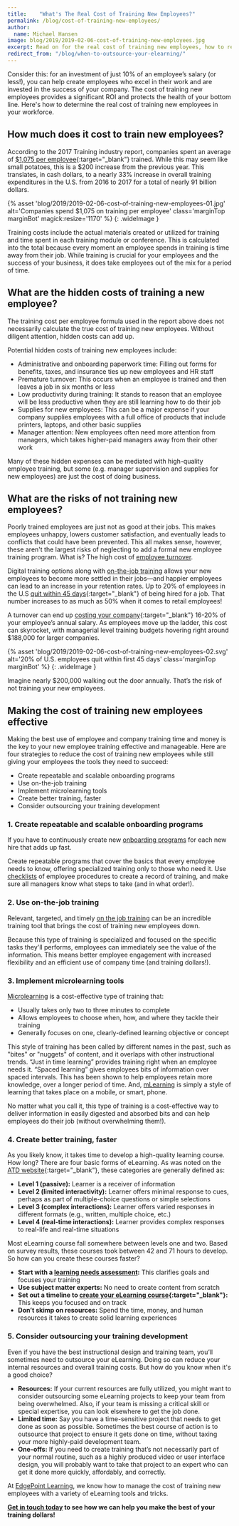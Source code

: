 ```yaml
---
title:    "What's The Real Cost of Training New Employees?"
permalink: /blog/cost-of-training-new-employees/
author:
  name: Michael Hansen
image: blog/2019/2019-02-06-cost-of-training-new-employees.jpg
excerpt: Read on for the real cost of training new employees, how to reduce that cost, along with risks of not giving your employees the training they need.
redirect_from: "/blog/when-to-outsource-your-elearning/"
---
```


Consider this: for an investment of just 10% of an employee’s salary (or less!), you can help create employees who excel in their work and are invested in the success of your company. The cost of training new employees provides a significant ROI and protects the health of your bottom line. Here's how to determine the real cost of training new employees in your workforce.

## How much does it cost to train new employees?

According to the 2017 Training industry report, companies spent an average of [$1,075 per employee](https://trainingmag.com/trgmag-article/2017-training-industry-report/){:target="_blank"} trained. While this may seem like small potatoes, this is a $200 increase from the previous year. This translates, in cash dollars, to a nearly 33% increase in overall training expenditures in the U.S. from 2016 to 2017 for a total of nearly 91 billion dollars.

{% asset 'blog/2019/2019-02-06-cost-of-training-new-employees-01.jpg'
  alt='Companies spend $1,075 on training per employee'
  class='marginTop marginBot'
  magick:resize='1170' %}
{: .wideImage }


Training costs include the actual materials created or utilized for training and time spent in each training module or conference. This is calculated into the total because every moment an employee spends in training is time away from their job. While training is crucial for your employees and the success of your business, it does take employees out of the mix for a period of time.

## What are the hidden costs of training a new employee?

The training cost per employee formula used in the report above does not necessarily calculate the true cost of training new employees. Without diligent attention, hidden costs can add up.

Potential hidden costs of training new employees include:

* Administrative and onboarding paperwork time: Filling out forms for benefits, taxes, and insurance ties up new employees and HR staff
* Premature turnover: This occurs when an employee is trained and then leaves a job in six months or less
* Low productivity during training: It stands to reason that an employee will be less productive when they are still learning how to do their job
* Supplies for new employees: This can be a major expense if your company supplies employees with a full office of products that include printers, laptops, and other basic supplies
* Manager attention: New employees often need more attention from managers, which takes higher-paid managers away from their other work

Many of these hidden expenses can be mediated with high-quality employee training, but some (e.g. manager supervision and supplies for new employees) are just the cost of doing business.

## What are the risks of not training new employees?

Poorly trained employees are just not as good at their jobs. This makes employees unhappy, lowers customer satisfaction, and eventually leads to conflicts that could have been prevented. This all makes sense, however, these aren't the largest risks of neglecting to add a formal new employee training program. What is? The high cost of [employee turnover](/blog/how-to-train-new-employees/).

Digital training options along with [on-the-job training](/blog/on-the-job-training-advantages/) allows your new employees to become more settled in their jobs—and happier employees can lead to an increase in your retention rates. Up to 20% of employees in the U.S [quit within 45 days](https://www.bls.gov/news.release/jolts.nr0.htm){:target="_blank"} of being hired for a job. That number increases to as much as 50% when it comes to retail employees!

A turnover can end up [costing your company](http://www.recruiteze.com/cost-hire-new-employee/){:target="_blank"} 16-20% of your employee’s annual salary. As employees move up the ladder, this cost can skyrocket, with managerial level training budgets hovering right around $188,000 for larger companies.

{% asset 'blog/2019/2019-02-06-cost-of-training-new-employees-02.svg'
  alt='20% of U.S. employees quit within first 45 days'
  class='marginTop marginBot' %}
{: .wideImage }

Imagine nearly $200,000 walking out the door annually. That’s the risk of not training your new employees.

## Making the cost of training new employees effective

Making the best use of employee and company training time and money is the key to your new employee training effective and manageable. Here are four strategies to reduce the cost of training new employees while still giving your employees the tools they need to succeed:

* Create repeatable and scalable onboarding programs
* Use on-the-job training
* Implement microlearning tools
* Create better training, faster
* Consider outsourcing your training development

### 1. Create repeatable and scalable onboarding programs

If you have to continuously create new [onboarding programs](/blog/employee-onboarding/) for each new hire that adds up fast.

Create repeatable programs that cover the basics that every employee needs to know, offering specialized training only to those who need it. Use [checklists](/blog/better-new-hire-onboarding/) of employee procedures to create a record of training, and make sure all managers know what steps to take (and in what order!).

### 2. Use on-the-job training

Relevant, targeted, and timely [on the job training](/blog/on-the-job-training-advantages/) can be an incredible training tool that brings the cost of training new employees down.

Because this type of training is specialized and focused on the specific tasks they'll performs, employees can immediately see the value of the information. This means better employee engagement with increased flexibility and an efficient use of company time (and training dollars!).

### 3. Implement microlearning tools

[Microlearning](/blog/microlearning/) is a cost-effective type of training that:

* Usually takes only two to three minutes to complete
* Allows employees to choose when, how, and where they tackle their training
* Generally focuses on one, clearly-defined learning objective or concept

This style of training has been called by different names in the past, such as "bites" or "nuggets" of content, and it overlaps with other instructional trends. “Just in time learning” provides training right when an employee needs it. “Spaced learning” gives employees bits of information over spaced intervals. This has been shown to help employees retain more knowledge, over a longer period of time. And, [mLearning](/blog/what-is-mlearning/) is simply a style of learning that takes place on a mobile, or smart, phone.

No matter what you call it, this type of training is a cost-effective way to deliver information in easily digested and absorbed bits and can help employees do their job (without overwhelming them!).

### 4. Create better training, faster

As you likely know, it takes time to develop a high-quality learning course. How long? There are four basic forms of eLearning. As was noted on the [ATD website](https://www.td.org/insights/how-long-does-it-take-to-develop-one-hour-of-training-updated-for-2017){:target="_blank"}, these categories are generally defined as:

* <strong>Level 1 (passive):</strong> Learner is a receiver of information
* <strong>Level 2 (limited interactivity):</strong> Learner offers minimal response to cues, perhaps as part of multiple-choice questions or simple selections
* <strong>Level 3 (complex interactions):</strong> Learner offers varied responses in different formats (e.g., written, multiple choice, etc.)
* <strong>Level 4 (real-time interactions):</strong> Learner provides complex responses to real-life and real-time situations

Most eLearning course fall somewhere between levels one and two. Based on survey results, these courses took between 42 and 71 hours to develop. So how can you create these courses faster?

* <strong>Start with a [learning needs assessment](/blog/training-needs-analysis):</strong> This clarifies goals and focuses your training
* <strong>Use subject matter experts:</strong> No need to create content from scratch
* <strong>Set out a timeline to [create your eLearning course](https://elearningindustry.com/6-tips-estimate-elearning-course-development-time){:target="_blank"}:</strong> This keeps you focused and on track
* <strong>Don’t skimp on resources:</strong> Spend the time, money, and human resources it takes to create solid learning experiences

### 5. Consider outsourcing your training development
Even if you have the best instructional design and training team, you’ll sometimes need to outsource your eLearning. Doing so can reduce your internal resources and overall training costs. But how do you know when it's a good choice?

* <strong>Resources:</strong> If your current resources are fully utilized, you might want to consider outsourcing some eLearning projects to keep your team from being overwhelmed. Also, if your team is missing a critical skill or special expertise, you can look elsewhere to get the job done.
* <strong>Limited time:</strong> Say you have a time-sensitive project that needs to get done as soon as possible. Sometimes the best course of action is to outsource that project to ensure it gets done on time, without taxing your more highly-paid development team. 
* <strong>One-offs:</strong> If you need to create training that’s not necessarily part of your normal routine, such as a highly produced video or user interface design, you will probably want to take that project to an expert who can get it done more quickly, affordably, and correctly. 

At [EdgePoint Learning](https://www.edgepointlearning.com/), we know how to manage the cost of training new employees with a variety of eLearning tools and tricks.

<strong>[Get in touch today](/contact/) to see how we can help you make the best of your training dollars!</strong>
